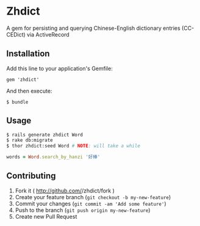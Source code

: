 # Zhdict

A gem for persisting and querying Chinese-English dictionary entries (CC-CEDict) via ActiveRecord

## Installation

Add this line to your application's Gemfile:

    gem 'zhdict'

And then execute:

    $ bundle

## Usage

```bash
$ rails generate zhdict Word
$ rake db:migrate
$ thor zhdict:seed Word # NOTE: will take a while
```

```ruby
words = Word.search_by_hanzi '好棒'
```

## Contributing

1. Fork it ( http://github.com/<my-github-username>/zhdict/fork )
2. Create your feature branch (`git checkout -b my-new-feature`)
3. Commit your changes (`git commit -am 'Add some feature'`)
4. Push to the branch (`git push origin my-new-feature`)
5. Create new Pull Request
